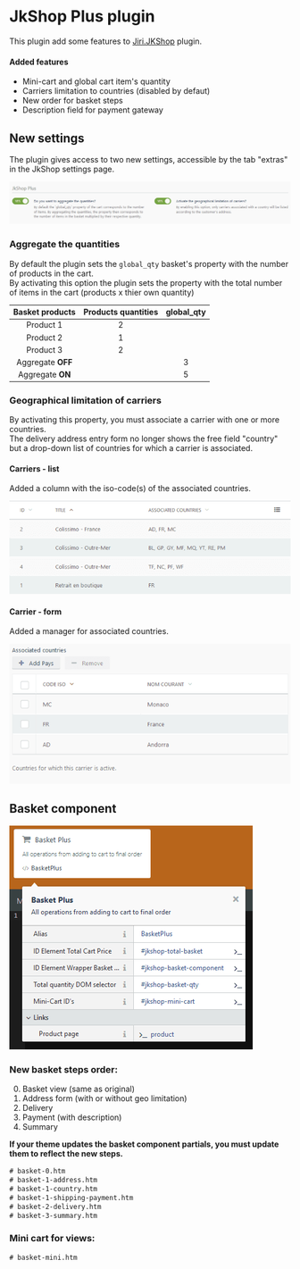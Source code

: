 # JkShop Plus plugin

This plugin add some features to <a href="https://octobercms.com/plugin/jiri-jkshop" target="_blank">Jiri.JKShop</a> plugin.  


#### Added features
 - Mini-cart and global cart item's quantity
 - Carriers limitation to countries (disabled by defaut)
 - New order for basket steps
 - Description field for payment gateway

## New settings
The plugin gives access to two new settings, accessible by the tab "extras" in the JkShop settings page.

![new settings](https://raw.githubusercontent.com/Hounddd/oc-jkshopplus-plugin/master/docs/images/settings.png)

### Aggregate the quantities
By default the plugin sets the `global_qty` basket's property with the number of products in the cart.  
By activating this option the plugin sets the property with the total number of items in the cart (products x thier own quantity)

| Basket products | Products quantities | global_qty |
|:-:|:-:|:-:|
| Product 1 | 2 |  |
| Product 2 | 1 |  |
| Product 3 | 2 |  |
| Aggregate **OFF** |  | 3 |
| Aggregate **ON** |  | 5 |

### Geographical limitation of carriers
By activating this property, you must associate a carrier with one or more countries.  
The delivery address entry form no longer shows the free field "country" but a drop-down list of countries for which a carrier is associated.

#### Carriers - list
Added a column with the iso-code(s) of the associated countries.

![new carriers list](https://raw.githubusercontent.com/Hounddd/oc-jkshopplus-plugin/master/docs/images/carriers-list.png)

#### Carrier - form
Added a manager for associated countries.

![new carrier form](https://raw.githubusercontent.com/Hounddd/oc-jkshopplus-plugin/master/docs/images/carriers-form.png)

## Basket component

![component settings](https://raw.githubusercontent.com/Hounddd/oc-jkshopplus-plugin/master/docs/images/component-settings.png)


### New basket steps order:   
0. Basket view (same as original)
1. Address form (with or without geo limitation)
2. Delivery 
3. Payment (with description)
4. Summary

<i class="icon-exclamation-circle"></i> **If your theme updates the basket component partials, you must update them to reflect the new steps.**

    # basket-0.htm
    # basket-1-address.htm
    # basket-1-country.htm
    # basket-1-shipping-payment.htm
    # basket-2-delivery.htm
    # basket-3-summary.htm

### Mini cart for views:  


    # basket-mini.htm
